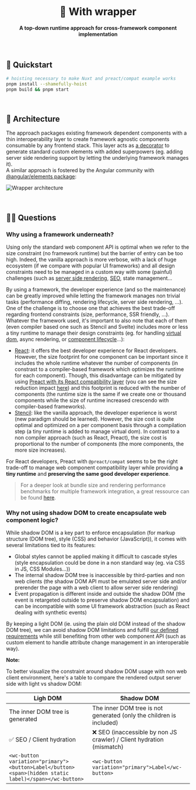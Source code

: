 <br>
<div align="center">
    <h1>🧪 With wrapper</h1>
    <strong>A top-down runtime approach for cross-framework component implementation</strong>
</div>
<br>
<br>

## 🚀 Quickstart

```bash
# hoisting necessary to make Nuxt and preact/compat example works 
pnpm install --shamefully-hoist
pnpm build && pnpm start
```

<br>

## 🌟 Architecture

The approach packages existing framework dependent components with a thin interoperability layer to create framework agnostic components consumable by any frontend stack. This layer acts as [a decorator](https://refactoring.guru/design-patterns/decorator) to generate standard custom elements with added superpowers (eg. adding server side rendering support by letting the underlying framework manages it).  
A similar approach is fostered by the Angular community with [@angular/elements package](https://angular.io/guide/elements):

![Wrapper architecture](https://user-images.githubusercontent.com/10498826/170083390-628ae898-ea69-4376-94bc-4c4bc2240429.png)

<br>

## 🙋‍♂️ Questions

### Why using a framework underneath?

Using only the standard web component API is optimal when we refer to the size constraint (no framework runtime) but the barrier of entry can be too high. Indeed, the vanilla approach is more verbose, with a lack of huge ecosystem (if we compare with popular UI frameworks) and all design constraints need to be managed in a custom way with some (painful) challenges (such as [server side rendering](https://dev.to/steveblue/server-side-rendering-web-components-320g), [SEO](https://leofavre.github.io/web-components-seo/), state management...

By using a framework, the developer experience (and so the maintenance) can be greatly improved while letting the framework manages non trivial tasks (performance diffing, rendering lifecycle, server side rendering, ...).  
One of the challenge is to choose one that achieves the best trade-off regarding frontend constraints (size, performance, SSR friendly, ...). Whatever the framework used, it's important to also note that each of them (even compiler based one such as Stencil and Svelte) includes more or less a tiny runtime to manage their design constraints (eg. for handling [virtual dom](https://github.com/ionic-team/stencil/tree/main/src/runtime), async rendering, or [component lifecycle](https://github.com/sveltejs/svelte/blob/467ba0a920d9b9902a2059085bac2662c6813b9a/src/runtime/internal/lifecycle.ts)...):

- [React](https://preactjs.com/): it offers the best developer experience for React developers. However, the size footprint for one component can be important since it includes the whole runtime whatever the number of components (in constrast to a compiler-based framework which optimizes the runtime for each component). Though, this disadvantage can be mitigated by using [Preact with its React compatibility layer](https://www.npmjs.com/package/@preact/compat) (you can see the size reduction impact [here](packages/adapter/README.md)) and this footprint is reduced with the number of components (the runtime size is the same if we create one or thousand components while the size of runtime increased crescendo with compiler-based frameworks).
- [Stencil](https://stenciljs.com/): like the vanilla approach, the developer experience is worst (new paradigm should be learned). However, the size cost is quite optimal and optimized on a per component basis through a compilation step (a tiny runtime is added to manage virtual dom). In contrast to a non compiler approach (such as React, Preact), the size cost is proportional to the number of components (the more components, the more size increases).

For React developers, Preact with `@preact/compat` seems to be the right trade-off to manage web component compatibility layer while providing **a tiny runtime** and **preserving the same good developer experience**.

> For a deeper look at bundle size and rendering performance benchmarks for multiple framework integration, a great ressource can be found [here](https://webcomponents.dev/blog/all-the-ways-to-make-a-web-component/#bundle-size). 

### Why not using shadow DOM to create encapsulate web component logic?

While shadow DOM is a key part to enforce encapsulation (for markup structure (DOM tree), style (CSS) and behavior (JavaScript)), it comes with several limitations tied to its features:
- Global styles cannot be applied making it difficult to cascade styles (style encapsulation could be done in a non standard way (eg. via CSS in JS, CSS Modules...))
- The internal shadow DOM tree is inaccessible by third-parties and non web clients (the shadow DOM API must be emulated server side and/or prerender the page with a web client to allow server side rendering)
- Event propagation is different inside and outside the shadow DOM (the event is retargeted outside to preserve shadow DOM encapsulation) and can be incompatible with some UI framework abstraction (such as React dealing with synthetic events)

By keeping a light DOM (ie. using the plain old DOM instead of the shadow DOM tree), we can avoid shadow DOM limitations and fulfill [our defined requirements](../README.md) while still benefiting from other web component API (such as custom element to handle attribute change management in an interoperable way).

**Note:**

To better visualize the constraint around shadow DOM usage with non web client environment, here's a table to compare the rendered output server side with light vs shadow DOM:

| Ligh DOM                                                                                              | Shadow DOM                                                           |
|-------------------------------------------------------------------------------------------------------|----------------------------------------------------------------------|
| The inner DOM tree is generated                                                                       | The inner DOM tree is not generated (only the children is included)  |
| ✅ SEO / Client hydration                                                                              | ❌ SEO (inaccessible by non JS crawler) / Client hydration (mismatch) |
| `<wc-button variation="primary"><button>Label</button><span>(hidden static label)</span></wc-button>` | `<wc-button variation="primary">Label</wc-button>`                   |





